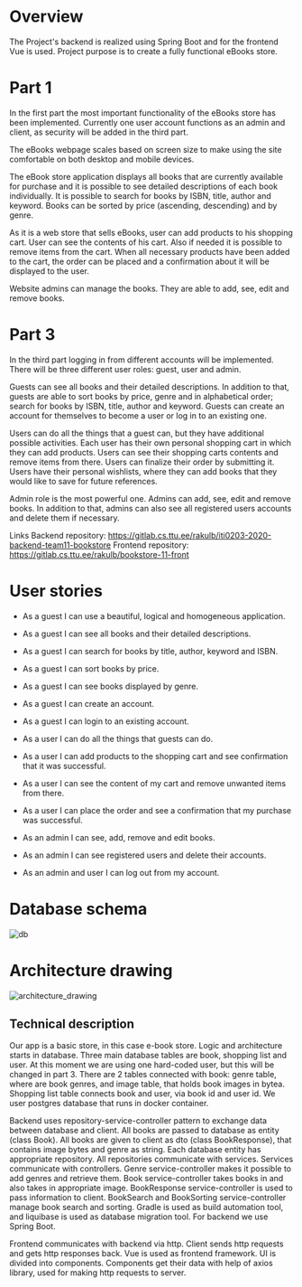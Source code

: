 # Overview
The Project's backend is realized using Spring Boot and for the frontend Vue is used. Project purpose is to create a fully functional eBooks store.

# Part 1
In the first part the most important functionality of the eBooks store has been implemented. Currently one user account functions as an admin and client, as security will be added in the third part. 

The eBooks webpage scales based on screen size to make using the site comfortable on both desktop and mobile devices.

The eBook store application displays all books that are currently available for purchase and it is possible to see detailed descriptions of each book individually. It is possible to search for books by ISBN, title, author and keyword. Books can be sorted by price (ascending, descending) and by genre.

As it is a web store that sells eBooks, user can add products to his shopping cart. User can see the contents of his cart. Also if needed it is possible to remove items from the cart. When all necessary products have been added to the cart, the order can be placed and a confirmation about it will be displayed to the user.

Website admins can manage the books. They are able to add, see, edit and remove books.


# Part 3
In the third part logging in from different accounts will be implemented. There will be three different user roles: guest, user and admin.

Guests can see all books and their detailed descriptions. In addition to that, guests are able to sort books by price, genre and in alphabetical order; search for books by ISBN, title, author and keyword. Guests can create an account for themselves to become a user or log in to an existing one.

Users can do all the things that a guest can, but they have additional possible activities. Each user has their own personal shopping cart in which they can add products. Users can see their shopping carts contents and remove items from there. Users can finalize their order by submitting it. Users have their personal wishlists, where they can add books that they would like to save for future references.

Admin role is the most powerful one. Admins can add, see, edit and remove books. In addition to that, admins can also see all registered users accounts and delete them if necessary.

Links
Backend repository: https://gitlab.cs.ttu.ee/rakulb/iti0203-2020-backend-team11-bookstore
Frontend repository: https://gitlab.cs.ttu.ee/rakulb/bookstore-11-front

# User stories
- As a guest I can use a beautiful, logical and homogeneous application.

- As a guest I can see all books and their detailed descriptions.

- As a guest I can search for books by title, author, keyword and ISBN.

- As a guest I can sort books by price.

- As a guest I can see books displayed by genre.

- As a guest I can create an account.

- As a guest I can login to an existing account.
 
- As a user I can do all the things that guests can do. 

- As a user I can add products to the shopping cart and see confirmation that it was successful.

- As a user I can see the content of my cart and remove unwanted items from there.

- As a user I can place the order and see a confirmation that my purchase was successful.

- As an admin I can see, add, remove and edit books.

- As an admin I can see registered users and delete their accounts.

- As an admin and user I can log out from my account.

# Database schema

![db](https://user-images.githubusercontent.com/47223643/95575904-3810bf00-0a38-11eb-8e9e-640b0be20675.png)

# Architecture drawing

![architecture_drawing](https://user-images.githubusercontent.com/47223643/95659238-4dfdad00-0b28-11eb-90f2-e9b216ea3e5e.png)

## Technical description

Our app is a basic store, in this case e-book store. Logic and architecture starts in database. Three main database tables are book, shopping list and user. At this moment we are using one hard-coded user, but this will be changed in part 3. There are 2 tables connected with book: genre table, where are book genres, and image table, that holds book images in bytea. Shopping list table connects book and user, via book id and user id. We user postgres database that runs in docker container.

Backend uses repository-service-controller pattern to exchange data between database and client. All books are passed to database as entity (class Book). All books are given to client as dto (class BookResponse), that contains image bytes and genre as string. Each database entity has appropriate repository. All repositories communicate with services. Services communicate with controllers. Genre service-controller makes it possible to add genres and retrieve them. Book service-controller takes books in and also takes in appropriate image. BookResponse service-controller is used to pass information to client. BookSearch and BookSorting service-controller manage book search and sorting. Gradle is used as build automation tool, and liquibase is used as database migration tool. For backend we use Spring Boot.

Frontend communicates with backend via http. Client sends http requests and gets http responses back. Vue is used as frontend framework. UI is divided into components. Components get their data with help of axios library, used for making http requests to server.

